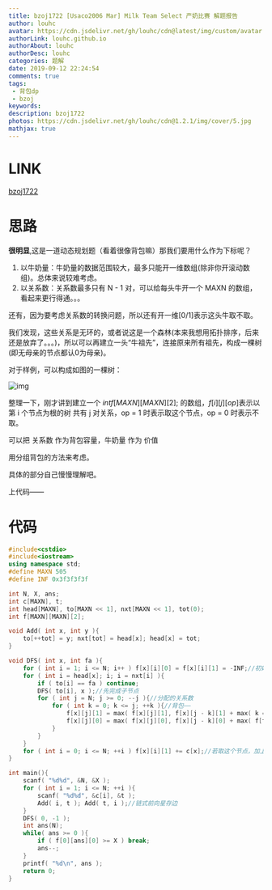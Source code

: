 ```yaml
---
title: bzoj1722 [Usaco2006 Mar] Milk Team Select 产奶比赛 解题报告
author: louhc
avatar: https://cdn.jsdelivr.net/gh/louhc/cdn@latest/img/custom/avatar.jpg
authorLink: louhc.github.io
authorAbout: louhc
authorDesc: louhc
categories: 题解
date: 2019-09-12 22:24:54
comments: true
tags:
 - 背包dp
 - bzoj
keywords: 
description: bzoj1722
photos: https://cdn.jsdelivr.net/gh/louhc/cdn@1.2.1/img/cover/5.jpg
mathjax: true
---
```


# LINK

[bzoj1722](https://www.lydsy.com/JudgeOnline/problem.php?id=1722)

# 思路

**很明显**,这是一道动态规划题（看着很像背包嘛）那我们要用什么作为下标呢？

1. 以牛奶量：牛奶量的数据范围较大，最多只能开一维数组(除非你开滚动数组)。总体来说较难考虑。
2. 以关系数：关系数最多只有 N - 1 对，可以给每头牛开一个 MAXN 的数组，看起来更行得通。。。

还有，因为要考虑关系数的转换问题，所以还有开一维[0/1]表示这头牛取不取。

我们发现，这些关系是无环的，或者说这是一个森林(本来我想用拓扑排序，后来还是放弃了。。。)，所以可以再建立一头“牛祖先”，连接原来所有祖先，构成一棵树(即无母亲的节点都认0为母亲)。

对于样例，可以构成如图的一棵树：

![img](https://images2018.cnblogs.com/blog/1431616/201808/1431616-20180821115813792-530126048.jpg)

整理一下，刚才讲到建立一个 $int f[MAXN][MAXN][2];$ 的数组，$f[i][j][op]$表示以第 i 个节点为根的树 共有 j 对关系，op = 1 时表示取这个节点，op = 0 时表示不取。

可以把 关系数 作为背包容量，牛奶量 作为 价值

用分组背包的方法来考虑。

具体的部分自己慢慢理解吧。

上代码——

# 代码

```cpp
#include<cstdio>
#include<iostream>
using namespace std;
#define MAXN 505
#define INF 0x3f3f3f3f

int N, X, ans;
int c[MAXN], t;
int head[MAXN], to[MAXN << 1], nxt[MAXN << 1], tot(0);
int f[MAXN][MAXN][2];

void Add( int x, int y ){
    to[++tot] = y; nxt[tot] = head[x]; head[x] = tot; 
}

void DFS( int x, int fa ){
    for ( int i = 1; i <= N; i++ ) f[x][i][0] = f[x][i][1] = -INF;//初始值均为负无穷
    for ( int i = head[x]; i; i = nxt[i] ){
        if ( to[i] == fa ) continue;
        DFS( to[i], x );//先完成子节点
        for ( int j = N; j >= 0; --j ){//分配的关系数
            for ( int k = 0; k <= j; ++k ){//背包——
                f[x][j][1] = max( f[x][j][1], f[x][j - k][1] + max( k == 0 ? -INF : f[to[i]][k - 1][1], f[to[i]][k][0] ) );
                f[x][j][0] = max( f[x][j][0], f[x][j - k][0] + max( f[to[i]][k][1], f[to[i]][k][0] ) );
            }
        }
    }
    for ( int i = 0; i <= N; ++i ) f[x][i][1] += c[x];//若取这个节点，加上这个点的价值
}

int main(){
    scanf( "%d%d", &N, &X );
    for ( int i = 1; i <= N; ++i ){
        scanf( "%d%d", &c[i], &t );
        Add( i, t ); Add( t, i );//链式前向星存边
    }
    DFS( 0, -1 );
    int ans(N);
    while( ans >= 0 ){
        if ( f[0][ans][0] >= X ) break;
        ans--;
    }
    printf( "%d\n", ans );
    return 0;
}
```
